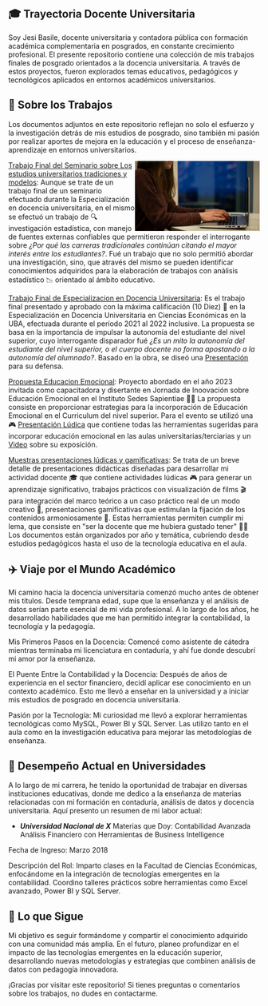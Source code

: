 ## 🎓 Trayectoria Docente Universitaria

Soy Jesi Basile, docente universitaria y contadora pública con formación académica complementaria en posgrados, en constante crecimiento profesional. El presente repositorio contiene una colección de mis trabajos finales de posgrado orientados a la docencia universitaria. A través de estos proyectos, fueron explorados temas educativos, pedagógicos y tecnológicos aplicados en entornos académicos universitarios.

## 💼 Sobre los Trabajos
Los documentos adjuntos en este repositorio reflejan no solo el esfuerzo y la investigación detrás de mis estudios de posgrado, sino también mi pasión por realizar aportes de mejora en la educación y el proceso de enseñanza-aprendizaje en entornos universitarios.

<img align="right" alt="Typing" width="250" src="https://github.com/JessBasile/Docencia-Universitaria/raw/main/imagenes/typing.gif">

[Trabajo Final del Seminario sobre Los estudios universitarios tradiciones y modelos](TF_Seminario_-_Los_estudios_universitarios_tradiciones_y_modelos.pdf): Aunque se trate de un trabajo final de un seminario efectuado durante la Especialización en docencia universitaria, en el mismo se efectuó un trabajo de 🔍 investigación estadística, con manejo de fuentes externas confiables que permitieron responder el interrogante sobre _¿Por qué las carreras tradicionales continúan citando el mayor interés entre los estudiantes?_. Fué un trabajo que no solo permitió abordar una investigación, sino, que através del mismo se pueden identificar conocimientos adquiridos para la elaboración de trabajos con análisis estadístico 📉 orientado al ámbito educativo.

[Trabajo Final de Especializacion en Docencia Universitaria](TF_Especializacion_en_Docencia_Basile_Jesica.pdf): Es el trabajo final presentado y aprobado con la máxima calificación (10 Diez) 🎯 en la Especialización en Docencia Universitaria en Ciencias Económicas en la UBA, efectuada durante el período 2021 al 2022 inclusive. La propuesta se basa en la importancia de impulsar la autonomía del estudiante del nivel superior, cuyo interrogante disparador fué _¿Es un mito la autonomía del estudiante del nivel superior, o el cuerpo docente no forma apostando a la autonomía del alumnado?_. Basado en la obra, se diseó una [Presentación](https://view.genially.com/62366b5a66abc000144a76e4) para su defensa.

[Propuesta Educacion Emocional](Propuesta_Educacion_Emocional_-_Basile_Jesica.pdf): Proyecto abordado en el año 2023 invitada como capacitadora y disertante en Jornada de Inoovación sobre Educación Emocional en el Instituto Sedes Sapientiae 👩‍🏫 La propuesta consiste en proporcionar estrategias para la incorporación de Educación Emocional en el Curriculum del nivel superior. Para el evento se utilizó una 🎮 [Presentación Lúdica](https://view.genially.com/64e2540000a7f100120219e4) que contiene todas las herramientas sugeridas para incorporar educación emocional en las aulas universitarias/terciarias y un [Video](https://www.youtube.com/watch?v=GUTMfFhkajY) sobre su exposición.

[Muestras presentaciones lúdicas y gamificativas](Muestras_presentaciones_lúdicas_y_gamificativas.pdf): Se trata de un breve detalle de presentaciones didácticas diseñadas para desarrollar mi actividad docente 🎓 que contiene actividades lúdicas 🎮 para generar un aprendizaje significativo, trabajos prácticos con visualización de films 🎬 para integración del marco teórico a un caso práctico real de un modo creativo 🎨, presentaciones gamificativas que estimulan la fijación de los contenidos armoniosamente 🎯. Estas herramientas permiten cumplir mi lema, que consiste en "ser la docente que me hubiera gustado tener" 👩‍🏫
Los documentos están organizados por año y temática, cubriendo desde estudios pedagógicos hasta el uso de la tecnología educativa en el aula.

## ✈️ Viaje por el Mundo Académico
Mi camino hacia la docencia universitaria comenzó mucho antes de obtener mis títulos. Desde temprana edad, supe que la enseñanza y el análisis de datos serían parte esencial de mi vida profesional. A lo largo de los años, he desarrollado habilidades que me han permitido integrar la contabilidad, la tecnología y la pedagogía.

Mis Primeros Pasos en la Docencia: Comencé como asistente de cátedra mientras terminaba mi licenciatura en contaduría, y ahí fue donde descubrí mi amor por la enseñanza.

El Puente Entre la Contabilidad y la Docencia: Después de años de experiencia en el sector financiero, decidí aplicar ese conocimiento en un contexto académico. Esto me llevó a enseñar en la universidad y a iniciar mis estudios de posgrado en docencia universitaria.

Pasión por la Tecnología: Mi curiosidad me llevó a explorar herramientas tecnológicas como MySQL, Power BI y SQL Server. Las utilizo tanto en el aula como en la investigación educativa para mejorar las metodologías de enseñanza.

## 🏫 Desempeño Actual en Universidades
A lo largo de mi carrera, he tenido la oportunidad de trabajar en diversas instituciones educativas, donde me dedico a la enseñanza de materias relacionadas con mi formación en contaduría, análisis de datos y docencia universitaria. Aquí presento un resumen de mi labor actual:

+ ***Universidad Nacional de X***
Materias que Doy:
Contabilidad Avanzada
Análisis Financiero con Herramientas de Business Intelligence

Fecha de Ingreso: Marzo 2018

Descripción del Rol:
Imparto clases en la Facultad de Ciencias Económicas, enfocándome en la integración de tecnologías emergentes en la contabilidad.
Coordino talleres prácticos sobre herramientas como Excel avanzado, Power BI y SQL Server.

## 🚀 Lo que Sigue
Mi objetivo es seguir formándome y compartir el conocimiento adquirido con una comunidad más amplia. En el futuro, planeo profundizar en el impacto de las tecnologías emergentes en la educación superior, desarrollando nuevas metodologías y estrategias que combinen análisis de datos con pedagogía innovadora.

¡Gracias por visitar este repositorio! Si tienes preguntas o comentarios sobre los trabajos, no dudes en contactarme.
